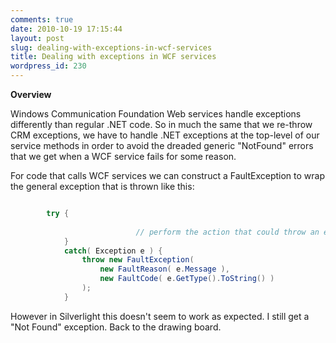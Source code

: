 ```yaml
---
comments: true
date: 2010-10-19 17:15:44
layout: post
slug: dealing-with-exceptions-in-wcf-services
title: Dealing with exceptions in WCF services
wordpress_id: 230
---
```


**Overview**

Windows Communication Foundation Web services handle exceptions differently than regular .NET code. So in much the same that we re-throw CRM exceptions, we have to handle .NET exceptions at the top-level of our service methods in order to avoid the dreaded generic "NotFound" errors that we get when a WCF service fails for some reason.

For code that calls WCF services we can construct a FaultException to wrap the general exception that is thrown like this:

``` csharp

		try {
				
                            // perform the action that could throw an exception
			}
			catch( Exception e ) {
				throw new FaultException(
					new FaultReason( e.Message ),
					new FaultCode( e.GetType().ToString() )
				);
			}

```


However in Silverlight this doesn't seem to work as expected. I still get a "Not Found" exception. Back to the drawing board.
